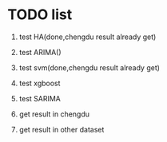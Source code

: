 # TODO list

1. test HA(done,chengdu result already get)
2. test ARIMA()
3. test svm(done,chengdu result already get)
4. test xgboost
5. test SARIMA

6. get result in chengdu
7. get result in other dataset